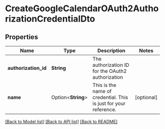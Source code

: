 # CreateGoogleCalendarOAuth2AuthorizationCredentialDto

## Properties

Name | Type | Description | Notes
------------ | ------------- | ------------- | -------------
**authorization_id** | **String** | The authorization ID for the OAuth2 authorization | 
**name** | Option<**String**> | This is the name of credential. This is just for your reference. | [optional]

[[Back to Model list]](../README.md#documentation-for-models) [[Back to API list]](../README.md#documentation-for-api-endpoints) [[Back to README]](../README.md)


